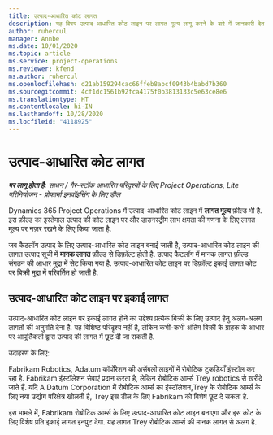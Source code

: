 ```yaml
---
title: उत्पाद-आधारित कोट लागत
description: यह विषय उत्पाद-आधारित कोट लाइन पर लागत मूल्य लागू करने के बारे में जानकारी देता है.
author: ruhercul
manager: Annbe
ms.date: 10/01/2020
ms.topic: article
ms.service: project-operations
ms.reviewer: kfend
ms.author: ruhercul
ms.openlocfilehash: d21ab159294cac66ffeb8abcf0943b4babd7b360
ms.sourcegitcommit: 4cf1dc1561b92fca4175f0b3813133c5e63ce8e6
ms.translationtype: HT
ms.contentlocale: hi-IN
ms.lasthandoff: 10/28/2020
ms.locfileid: "4118925"
---
```

# <a name="costing-product-based-quote-lines"></a>उत्पाद-आधारित कोट लागत

_**पर लागू होता है:** साधन / गैर-स्टॉक आधारित परिदृश्यों के लिए Project Operations, Lite परिनियोजन - प्रोफार्मा इनवॉइसिंग के लिए डील_


Dynamics 365 Project Operations में उत्पाद-आधारित कोट लाइन में **लागत मूल्य** फ़ील्ड भी है. इस फ़ील्ड का इस्तेमाल उत्पाद की कोट लाइन पर और डाउनस्ट्रीम लाभ क्षमता की गणना के लिए लागत मूल्य पर नज़र रखने के लिए किया जाता है.

जब कैटलॉग उत्पाद के लिए उत्पाद-आधारित कोट लाइन बनाई जाती है, उत्पाद-आधारित कोट लाइन की लागत उत्पाद सूची में **मानक लागत** फ़ील्ड से डिफ़ॉल्ट होती है. उत्पाद कैटलॉग में मानक लागत फ़ील्ड संगठन की आधार मुद्रा में सेट किया गया है. उत्पाद-आधारित कोट लाइन पर डिफ़ॉल्ट इकाई लागत कोट पर बिक्री मुद्रा में परिवर्तित हो जाती है.

## <a name="unit-cost-on-a-product-based-quote-line"></a>उत्पाद-आधारित कोट लाइन पर इकाई लागत

उत्पाद-आधारित कोट लाइन पर इकाई लागत होने का उद्देश्य प्रत्येक बिक्री के लिए उत्पाद हेतु अलग-अलग लागतों की अनुमति देना है. यह विशिष्ट परिदृश्य नहीं है, लेकिन कभी-कभी अंतिम बिक्री के ग्राहक के आधार पर आपूर्तिकर्ता द्वारा उत्पाद की लागत में छूट दी जा सकती है.

उदाहरण के लिए:

Fabrikam Robotics, Adatum कॉर्पोरेशन की असेंबली लाइनों में रोबोटिक टुकड़ियाँ इंस्टॉल कर रहा है. Fabrikam इंस्टॉलेशन सेवाएं प्रदान करता है, लेकिन रोबोटिक आर्म्स Trey robotics से खरीदे जाते हैं. यदि A Datum Corporation में रोबोटिक आर्म्स का इंस्टॉलेशन,Trey के रोबोटिक आर्म्स के लिए नया उद्योग परिक्षेत्र खोलती है, Trey इस डील के लिए Fabrikam को विशेष छूट दे सकता है.

इस मामले में, Fabrikam रोबोटिक आर्म्स के लिए उत्पाद-आधारित कोट लाइन बनाएगा और इस कोट के लिए विशेष प्रति इकाई लागत इनपुट देगा. यह लागत Trey रोबोटिक आर्म्स की मानक लागत से अलग है.
